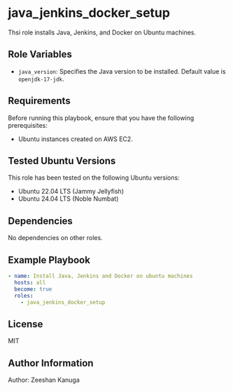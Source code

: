 # java_jenkins_docker_setup

Thsi role installs Java, Jenkins, and Docker on Ubuntu machines.

## Role Variables

- `java_version`: Specifies the Java version to be installed. Default value is `openjdk-17-jdk`.

## Requirements

Before running this playbook, ensure that you have the following prerequisites:

- Ubuntu instances created on AWS EC2.

## Tested Ubuntu Versions

This role has been tested on the following Ubuntu versions:

- Ubuntu 22.04 LTS (Jammy Jellyfish)
- Ubuntu 24.04 LTS (Noble Numbat)

## Dependencies

No dependencies on other roles.

## Example Playbook

```yaml
- name: Install Java, Jenkins and Docker on ubuntu machines
  hosts: all
  become: true
  roles:
    - java_jenkins_docker_setup
```

## License

MIT

## Author Information

Author: Zeeshan Kanuga
